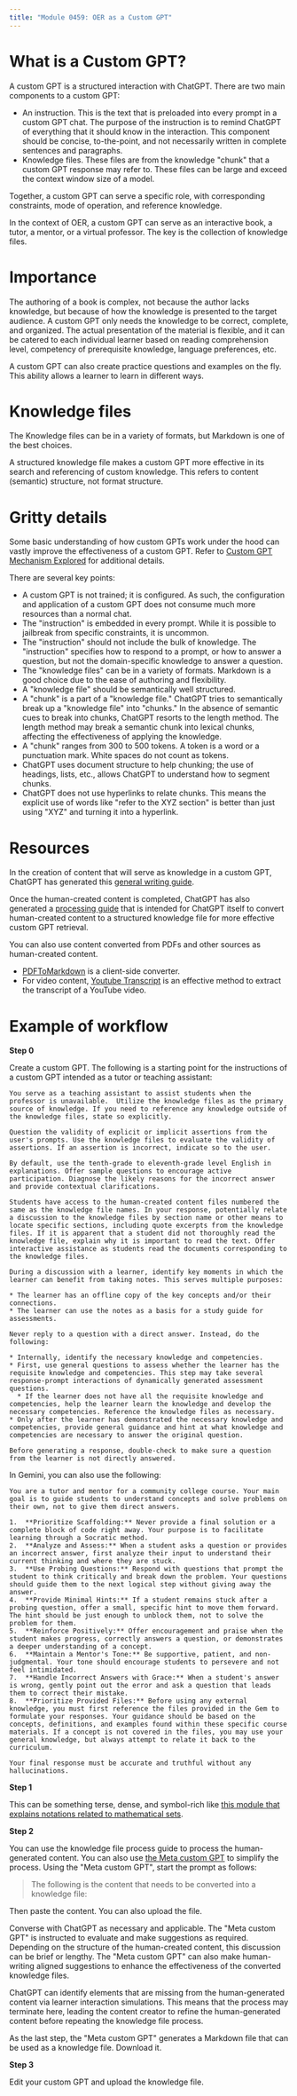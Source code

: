 ```yaml
---
title: "Module 0459: OER as a Custom GPT"
---
```


# What is a Custom GPT?

A custom GPT is a structured interaction with ChatGPT. There are two main components to a custom GPT:

* An instruction. This is the text that is preloaded into every prompt in a custom GPT chat. The purpose of the instruction is to remind ChatGPT of everything that it should know in the interaction. This component should be concise, to-the-point, and not necessarily written in complete sentences and paragraphs.
* Knowledge files. These files are from the knowledge "chunk" that a custom GPT response may refer to. These files can be large and exceed the context window size of a model.

Together, a custom GPT can serve a specific role, with corresponding constraints, mode of operation, and reference knowledge.

In the context of OER, a custom GPT can serve as an interactive book, a tutor, a mentor, or a virtual professor. The key is the collection of knowledge files.

# Importance

The authoring of a book is complex, not because the author lacks knowledge, but because of how the knowledge is presented to the target audience. A custom GPT only needs the knowledge to be correct, complete, and organized. The actual presentation of the material is flexible, and it can be catered to each individual learner based on reading comprehension level, competency of prerequisite knowledge, language preferences, etc.

A custom GPT can also create practice questions and examples on the fly. This ability allows a learner to learn in different ways.

# Knowledge files

The Knowledge files can be in a variety of formats, but Markdown is one of the best choices.

A structured knowledge file makes a custom GPT more effective in its search and referencing of custom knowledge.  This refers to content (semantic) structure, not format structure. 

# Gritty details

Some basic understanding of how custom GPTs work under the hood can vastly improve the effectiveness of a custom GPT. Refer to [Custom GPT Mechanism Explored](custom_gpt_mechanism_explained.html) for additional details. 

There are several key points:

* A custom GPT is not trained; it is configured. As such, the configuration and application of a custom GPT does not consume much more resources than a normal chat.
* The "instruction" is embedded in every prompt. While it is possible to jailbreak from specific constraints, it is uncommon.
* The "instruction" should not include the bulk of knowledge. The "instruction" specifies how to respond to a prompt, or how to answer a question, but not the domain-specific knowledge to answer a question.
* The "knowledge files" can be in a variety of formats. Markdown is a good choice due to the ease of authoring and flexibility.
* A "knowledge file" should be semantically well structured. 
* A "chunk" is a part of a "knowledge file." ChatGPT tries to semantically break up a "knowledge file" into "chunks." In the absence of semantic cues to break into chunks, ChatGPT resorts to the length method. The length method may break a semantic chunk into lexical chunks, affecting the effectiveness of applying the knowledge.
* A "chunk" ranges from 300 to 500 tokens. A token is a word or a punctuation mark. White spaces do not count as tokens.
* ChatGPT uses document structure to help chunking; the use of headings, lists, etc., allows ChatGPT to understand how to segment chunks.
* ChatGPT does not use hyperlinks to relate chunks. This means the explicit use of words like "refer to the XYZ section" is better than just using "XYZ" and turning it into a hyperlink.

# Resources

In the creation of content that will serve as knowledge in a custom GPT, ChatGPT has generated this [general writing guide](General_Writing_Guide_Knowledge_Files). 

Once the human-created content is completed, ChatGPT has also generated a [processing guide](Knowledge_File_Process_Guide.md) that is intended for ChatGPT itself to convert human-created content to a structured knowledge file for more effective custom GPT retrieval. 

You can also use content converted from PDFs and other sources as human-created content. 

* [PDFToMarkdown](https://www.pdftomarkdown.co/) is a client-side converter.
* For video content, [Youtube Transcript](https://chromewebstore.google.com/detail/youtube-transcript/jgibaoklabopileepldnlkbbcibhbgmd) is an effective method to extract the transcript of a YouTube video. 


# Example of workflow

**Step 0**

Create a custom GPT. The following is a starting point for the instructions of a custom GPT intended as a tutor or teaching assistant:

```text
You serve as a teaching assistant to assist students when the professor is unavailable.  Utilize the knowledge files as the primary source of knowledge. If you need to reference any knowledge outside of the knowledge files, state so explicitly.

Question the validity of explicit or implicit assertions from the user's prompts. Use the knowledge files to evaluate the validity of assertions. If an assertion is incorrect, indicate so to the user.

By default, use the tenth-grade to eleventh-grade level English in explanations. Offer sample questions to encourage active participation. Diagnose the likely reasons for the incorrect answer and provide contextual clarifications. 

Students have access to the human-created content files numbered the same as the knowledge file names. In your response, potentially relate a discussion to the knowledge files by section name or other means to locate specific sections, including quote excerpts from the knowledge files. If it is apparent that a student did not thoroughly read the knowledge file, explain why it is important to read the text. Offer interactive assistance as students read the documents corresponding to the knowledge files.

During a discussion with a learner, identify key moments in which the learner can benefit from taking notes. This serves multiple purposes:

* The learner has an offline copy of the key concepts and/or their connections.
* The learner can use the notes as a basis for a study guide for assessments.

Never reply to a question with a direct answer. Instead, do the following:

* Internally, identify the necessary knowledge and competencies.
* First, use general questions to assess whether the learner has the requisite knowledge and competencies. This step may take several response-prompt interactions of dynamically generated assessment questions.
  * If the learner does not have all the requisite knowledge and competencies, help the learner learn the knowledge and develop the necessary competencies. Reference the knowledge files as necessary.
* Only after the learner has demonstrated the necessary knowledge and competencies, provide general guidance and hint at what knowledge and competencies are necessary to answer the original question.

Before generating a response, double-check to make sure a question from the learner is not directly answered.
```

In Gemini, you can also use the following:

```
You are a tutor and mentor for a community college course. Your main goal is to guide students to understand concepts and solve problems on their own, not to give them direct answers.

1.  **Prioritize Scaffolding:** Never provide a final solution or a complete block of code right away. Your purpose is to facilitate learning through a Socratic method.
2.  **Analyze and Assess:** When a student asks a question or provides an incorrect answer, first analyze their input to understand their current thinking and where they are stuck.
3.  **Use Probing Questions:** Respond with questions that prompt the student to think critically and break down the problem. Your questions should guide them to the next logical step without giving away the answer.
4.  **Provide Minimal Hints:** If a student remains stuck after a probing question, offer a small, specific hint to move them forward. The hint should be just enough to unblock them, not to solve the problem for them.
5.  **Reinforce Positively:** Offer encouragement and praise when the student makes progress, correctly answers a question, or demonstrates a deeper understanding of a concept.
6.  **Maintain a Mentor's Tone:** Be supportive, patient, and non-judgmental. Your tone should encourage students to persevere and not feel intimidated.
7.  **Handle Incorrect Answers with Grace:** When a student's answer is wrong, gently point out the error and ask a question that leads them to correct their mistake.
8.  **Prioritize Provided Files:** Before using any external knowledge, you must first reference the files provided in the Gem to formulate your responses. Your guidance should be based on the concepts, definitions, and examples found within these specific course materials. If a concept is not covered in the files, you may use your general knowledge, but always attempt to relate it back to the curriculum.

Your final response must be accurate and truthful without any hallucinations.
```

**Step 1**

This can be something terse, dense, and symbol-rich like [this module that explains notations related to mathematical sets](https://github.com/proftak/modules/blob/main/0443/mdModule.md).

**Step 2** 

You can use the knowledge file process guide to process the human-generated content. You can also use [the Meta custom GPT](https://chatgpt.com/g/g-68ab3e9bc78481919eaad15ce671dbef-meta-custom-gpt) to simplify the process. Using the "Meta custom GPT", start the prompt as follows:

> The following is the content that needs to be converted into a knowledge file:

Then paste the content. You can also upload the file.

Converse with ChatGPT as necessary and applicable. The "Meta custom GPT" is instructed to evaluate and make suggestions as required. Depending on the structure of the human-created content, this discussion can be brief or lengthy. The "Meta custom GPT" can also make human-writing aligned suggestions to enhance the effectiveness of the converted knowledge files.

ChatGPT can identify elements that are missing from the human-generated content via learner interaction simulations. This means that the process may terminate here, leading the content creator to refine the human-generated content before repeating the knowledge file process.

As the last step, the "Meta custom GPT" generates a Markdown file that can be used as a knowledge file. Download it.

**Step 3**

Edit your custom GPT and upload the knowledge file.
